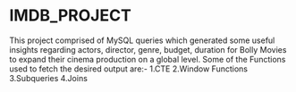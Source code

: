 # IMDB_PROJECT
This project comprised of MySQL queries which generated some useful insights regarding actors, director, genre, budget, duration for Bolly Movies to expand their cinema production on a global level. Some of the Functions used to fetch the desired output are:- 1.CTE 2.Window Functions 3.Subqueries 4.Joins
